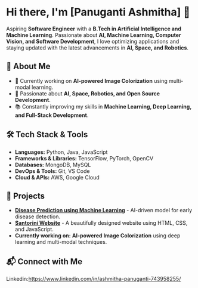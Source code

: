 # Hi there, I'm [Panuganti Ashmitha] 👋

Aspiring **Software Engineer** with a **B.Tech in Artificial Intelligence and Machine Learning**. Passionate about **AI, Machine Learning, Computer Vision, and Software Development**, I love optimizing applications and staying updated with the latest advancements in **AI, Space, and Robotics**.
## 🌟 About Me
- 🤖 Currently working on **AI-powered Image Colorization** using multi-modal learning.
- 🚀 Passionate about **AI, Space, Robotics, and Open Source Development**.
- 📚 Constantly improving my skills in **Machine Learning, Deep Learning, and Full-Stack Development**.
## 🛠️ Tech Stack & Tools
- **Languages:** Python, Java, JavaScript
- **Frameworks & Libraries:** TensorFlow, PyTorch, OpenCV
- **Databases:** MongoDB, MySQL
- **DevOps & Tools:** Git,  VS Code
- **Cloud & APIs:** AWS, Google Cloud
## 🚀 Projects
- **[Disease Prediction using Machine Learning](#)** - AI-driven model for early disease detection.
- **[Santorini Website](#)** - A beautifully designed website using HTML, CSS, and JavaScript.
- **Currently working on:** **AI-powered Image Colorization** using deep learning and multi-modal techniques.
## 📬 Connect with Me
Linkedin:https://www.linkedin.com/in/ashmitha-panuganti-743958255/


